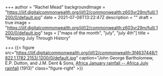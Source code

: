 +++
author = "Rachel Mead"
backgroundImage = "https://iiif.digitalcommonwealth.org/iiif/2/commonwealth:z603vr29m/full/,1200/0/default.jpg"
date = 2021-07-08T13:22:47Z
description = ""
draft = true
image = "https://iiif.digitalcommonwealth.org/iiif/2/commonwealth:z603vr29m/full/,1200/0/default.jpg"
tags = ["maps of the month", "july", "july 4th"]
title = "Mapping July Through History"

+++
{{< figure src="https://iiif.digitalcommonwealth.org/iiif/2/commonwealth:3f4637448/1822,1,1782,2153/,1200/0/default.jpg" caption="John George Bartholomew, E.P. Dutton,  and J.M. Dent & Sons, [Africa January rainfall -- Africa July rainfall](https://collections.leventhalmap.org/search/commonwealth:3f4637430) (1913)" class="figure-right" >}}